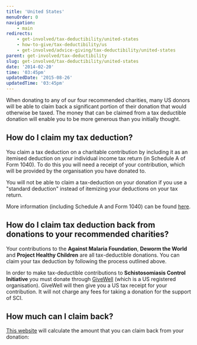 ```yaml
---
title: 'United States'
menuOrder: 0
navigation:
    - main
redirects:
    - get-involved/tax-deductibility/united-states
    - how-to-give/tax-deductibility/us
    - get-involved/advice-giving/tax-deductibility/united-states
parent: get-involved/tax-deductibility
slug: get-involved/tax-deductibility/united-states
date: '2014-02-20'
time: '03:45pm'
updatedDate: '2015-08-26'
updatedTime: '03:45pm'
---
```

When donating to any of our four recommended charities, many US donors will be able to claim back a significant portion of their donation that would otherwise be taxed. The money that can be claimed from a tax deductible donation will enable you to be more generous than you initially thought.

## How do I claim my tax deduction?

You claim a tax deduction on a charitable contribution by including it as an itemised deduction on your individual income tax return (in Schedule A of Form 1040). To do this you will need a receipt of your contribution, which will be provided by the organisation you have donated to.

You will not be able to claim a tax-deduction on your donation if you use a "standard deduction" instead of itemizing your deductions on your tax return.

More information (including Schedule A and Form 1040) can be found [here](http://www.irs.gov/uac/Eight-Tips-for-Deducting-Charitable-Contributions).

## How do I claim tax deduction back from donations to your recommended charities?

Your contributions to the **Against Malaria Foundation**, **Deworm the World** and **Project Healthy Children** are all tax-deductible donations. You can claim your tax deduction by following the process outlined above.

In order to make tax-deductible contributions to **Schistosomiasis Control Initiative** you must donate through [GiveWell](http://www.givewell.org/international/top-charities/schistosomiasis-control-initiative/donate?) (which is a US registered organisation). GiveWell will then give you a US tax receipt for your contribution. It will not charge any fees for taking a donation for the support of SCI.

## How much can I claim back?

[This website](http://www.charitynavigator.org/index.cfm?bay=content.view&cpid=40) will calculate the amount that you can claim back from your donation: